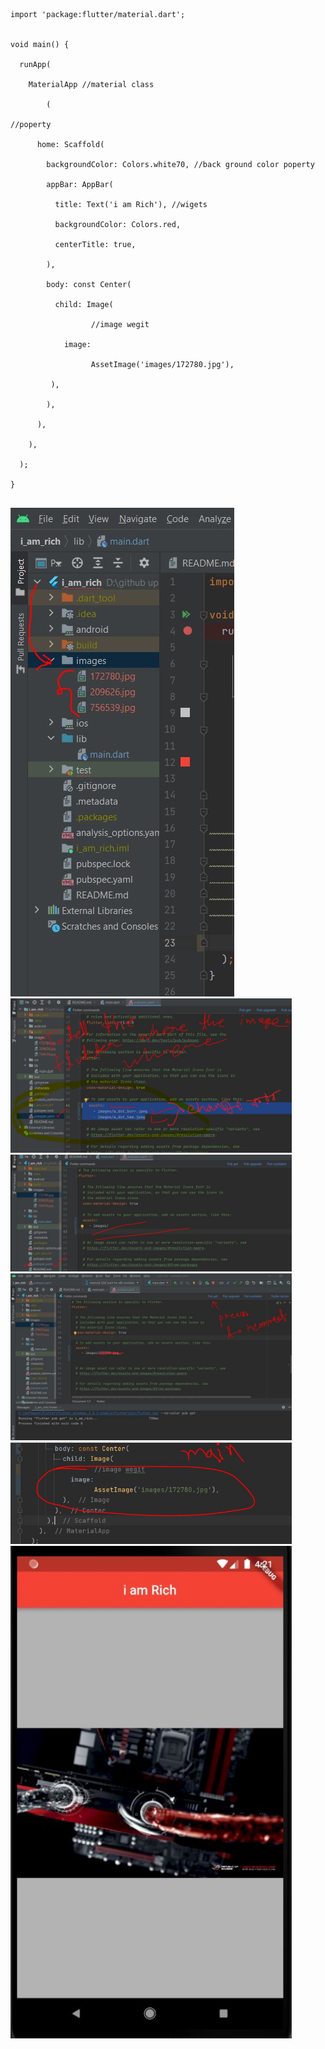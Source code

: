 ```
import 'package:flutter/material.dart';


void main() {

  runApp(

    MaterialApp //material class

        (

//poperty

      home: Scaffold(

        backgroundColor: Colors.white70, //back ground color poperty

        appBar: AppBar(

          title: Text('i am Rich'), //wigets

          backgroundColor: Colors.red,

          centerTitle: true,

        ),

        body: const Center(

          child: Image(

                  //image wegit

            image:

                  AssetImage('images/172780.jpg'),

         ),

        ),

      ),

    ),

  );

}


```

<img width="" src= "image directory.JPG"/>


<img width="450px" src= "flutter settings change for image directory.JPG"/>
<img width="450px" src= "flutter settings change for image directory 2.JPG"/>

<img width="450px" src= "incorporate the imag.JPG"/>


<img width="450px" src= "add img in main.JPG"/>

<img width="450px" src= "final.JPG"/>